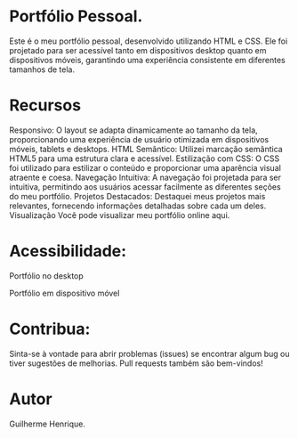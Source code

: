 # Portfólio Pessoal.

Este é o meu portfólio pessoal, desenvolvido utilizando HTML e CSS. Ele foi projetado para ser acessível tanto em dispositivos desktop quanto em dispositivos móveis, garantindo uma experiência consistente em diferentes tamanhos de tela.

# Recursos
Responsivo: O layout se adapta dinamicamente ao tamanho da tela, proporcionando uma experiência de usuário otimizada em dispositivos móveis, tablets e desktops.
HTML Semântico: Utilizei marcação semântica HTML5 para uma estrutura clara e acessível.
Estilização com CSS: O CSS foi utilizado para estilizar o conteúdo e proporcionar uma aparência visual atraente e coesa.
Navegação Intuitiva: A navegação foi projetada para ser intuitiva, permitindo aos usuários acessar facilmente as diferentes seções do meu portfólio.
Projetos Destacados: Destaquei meus projetos mais relevantes, fornecendo informações detalhadas sobre cada um deles.
Visualização
Você pode visualizar meu portfólio online aqui.

# Acessibilidade: 

Portfólio no desktop

Portfólio em dispositivo móvel

# Contribua: 

Sinta-se à vontade para abrir problemas (issues) se encontrar algum bug ou tiver sugestões de melhorias. Pull requests também são bem-vindos!

# Autor
Guilherme Henrique.

